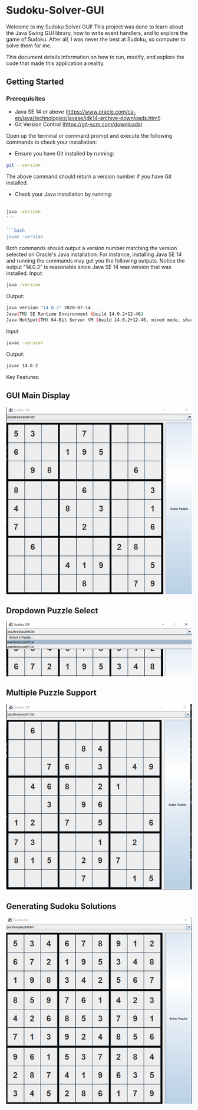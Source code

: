 # Sudoku-Solver-GUI

Welcome to my Sudoku Solver GUI! This project was done to learn about the Java Swing GUI library, how to write event handlers, and to explore the game of Sudoku. After all, I was never the best at Sudoku, so computer to solve them for me.

This document details information on how to run, modify, and explore the code that made this application a reality.

## Getting Started

### Prerequisites

- Java SE 14 or above (https://www.oracle.com/ca-en/java/technologies/javase/jdk14-archive-downloads.html)
- Git Version Control (https://git-scm.com/downloads)

Open up the terminal or command prompt and execute the following commands to check your installation:

- Ensure you have Git installed by running: 

```bash
git --version
```

The above command should return a version number if you have Git installed.

- Check your Java installation by running:

```bash

java -version
'''

```bash
javac -version
```
Both commands should output a version number matching the version selected on Oracle's Java installation. For instance, installing Java SE 14 and running the commands may get you the following outputs. Notice the output "14.0.2" is reasonable since Java SE 14 was version that was installed.
Input:
```bash
java -version
```
Output:
```bash
java version "14.0.2" 2020-07-14
Java(TM) SE Runtime Environment (build 14.0.2+12-46)
Java HotSpot(TM) 64-Bit Server VM (build 14.0.2+12-46, mixed mode, sharing)
```
Input
```bash
javac -version
```
Output:
```bash
javac 14.0.2
```

Key Features:
## GUI Main Display
![alt text](https://github.com/chrischang5/Sudoku-Explorer/blob/main/readme/unsolvedpuzzle.png?raw=true)

## Dropdown Puzzle Select
![alt text](https://github.com/chrischang5/Sudoku-Explorer/blob/main/readme/puzzleselect.png?raw=true)

## Multiple Puzzle Support
![alt text](https://github.com/chrischang5/Sudoku-Explorer/blob/main/readme/unsolvedpuzzle2.png?raw=true)

## Generating Sudoku Solutions
![alt text](https://github.com/chrischang5/Sudoku-Explorer/blob/main/readme/solvedpuzzle.png?raw=true)
